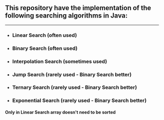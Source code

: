 ## This repository have the implementation of the following searching algorithms in Java:
- --
- ### Linear Search (often used)
- ### Binary Search (often used)
- ### Interpolation Search (sometimes used)
- ### Jump Search (rarely used - Binary Search better)
- ### Ternary Search (rarely used - Binary Search better)
- ### Exponential Search (rarely used - Binary Search better)

#### Only in Linear Search array doesn't need to be sorted
